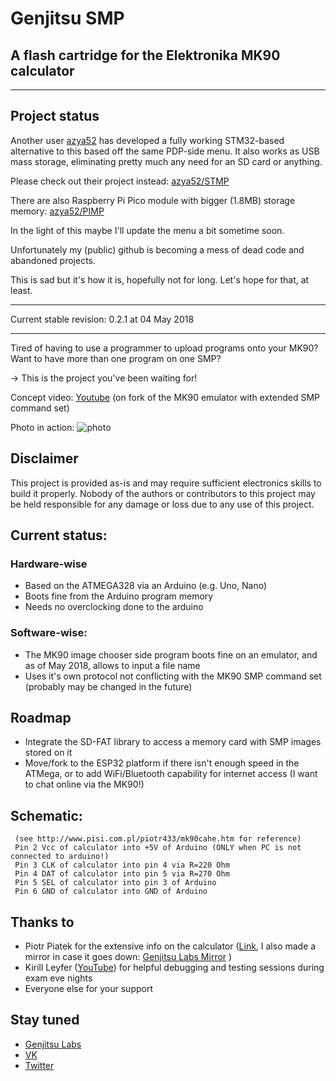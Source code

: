 # Genjitsu SMP
## A flash cartridge for the Elektronika MK90 calculator

-----

## Project status

Another user [azya52](https://github.com/azya52) has developed a fully working STM32-based alternative to this based off the same PDP-side menu. It also works as USB mass storage, eliminating pretty much any need for an SD card or anything. 

Please check out their project instead: [azya52/STMP](https://github.com/azya52/STMP)

There are also Raspberry Pi Pico module with bigger (1.8MB) storage memory: [azya52/PIMP](https://github.com/azya52/PIMP)

In the light of this maybe I'll update the menu a bit sometime soon.

Unfortunately my (public) github is becoming a mess of dead code and abandoned projects. 

This is sad but it's how it is, hopefully not for long. Let's hope for that, at least.

-----

Current stable revision: 0.2.1 at 04 May 2018

-----

Tired of having to use a programmer to upload programs onto your MK90?
Want to have more than one program on one SMP? 

-> This is the project you've been waiting for!
	
Concept video: [Youtube](https://www.youtube.com/watch?v=kwWYTsK77sc) (on fork of the MK90 emulator with extended SMP command set)

Photo in action: ![photo](https://pp.userapi.com/c834201/v834201308/9c322/eeXcRKbbKVo.jpg)

## Disclaimer
 This project is provided as-is and may require sufficient electronics skills to build it properly. Nobody of the authors or contributors to this project may be held responsible for any damage or loss due to any use of this project.

## Current status:

### Hardware-wise

* Based on the ATMEGA328 via an Arduino (e.g. Uno, Nano)
* Boots fine from the Arduino program memory
* Needs no overclocking done to the arduino

### Software-wise:
	
* The MK90 image chooser side program boots fine on an emulator, and as of May 2018, allows to input a file name
* Uses it's own protocol not conflicting with the MK90 SMP command set (probably may be changed in the future)

## Roadmap

* Integrate the SD-FAT library to access a memory card with SMP images stored on it
* Move/fork to the ESP32 platform if there isn't enough speed in the ATMega, or to add WiFi/Bluetooth capability for internet access (I want to chat online via the MK90!)

## Schematic:
	 (see http://www.pisi.com.pl/piotr433/mk90cahe.htm for reference)
	 Pin 2 Vcc of calculator into +5V of Arduino (ONLY when PC is not connected to arduino!)
	 Pin 3 CLK of calculator into pin 4 via R=220 Ohm 
	 Pin 4 DAT of calculator into pin 5 via R=270 Ohm
	 Pin 5 SEL of calculator into pin 3 of Arduino 
	 Pin 6 GND of calculator into GND of Arduino

## Thanks to
	
* Piotr Piatek for the extensive info on the calculator ([Link](http://pisi.com.pl/piotr433/index.htm#mk90), I also made a mirror in case it goes down: [Genjitsu Labs Mirror](http://piotr433.archives.genjit.su/index.htm#mk90) )
* Kirill Leyfer ([YouTube](https://youtube.com/user/kogdazjasdohnu)) for helpful debugging and testing sessions during exam eve nights
* Everyone else for your support 

## Stay tuned

* [Genjitsu Labs](http://genjit.su)
* [VK](http://vk.com/akasaka)
* [Twitter](http://twitter.com/vladkorotnev)
